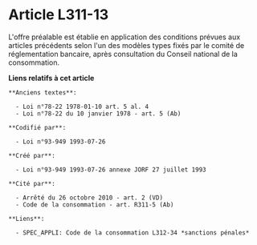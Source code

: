 # Article L311-13

L'offre préalable est établie en application des conditions prévues aux articles précédents selon l'un des modèles types
fixés par le comité de réglementation bancaire, après consultation du Conseil national de la consommation.

**Liens relatifs à cet article**

	**Anciens textes**:

	  - Loi n°78-22 1978-01-10 art. 5 al. 4
	  - Loi n°78-22 du 10 janvier 1978 - art. 5 (Ab)

	**Codifié par**:

	  - Loi n°93-949 1993-07-26

	**Créé par**:

	  - Loi n°93-949 1993-07-26 annexe JORF 27 juillet 1993

	**Cité par**:

	  - Arrêté du 26 octobre 2010 - art. 2 (VD)
	  - Code de la consommation - art. R311-5 (Ab)

	**Liens**:

	  - SPEC_APPLI: Code de la consommation L312-34 *sanctions pénales*
